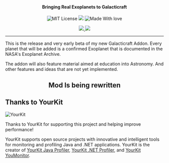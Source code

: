 
<h1 align="center">
  <br>
  <img src="https://i.imgur.com/cU1Tx2F.png?1" alt="">
</h1>

<h4 align="center">Bringing Real Exoplanets to Galacticraft</h4>

<p align="center">
    <a href="https://github.com/ROMVoid95/Interstellar-Exoplanets/blob/master/LICENSE"></a>
    <img src="https://badgen.net/github/license/micromatch/micromatch"
         alt="MIT License">
    <a href=""></a>
    <img src="https://badgen.net/dependabot/thepracticaldev/dev.to?icon=dependabot">
    <a href=""></a>
    <img src="https://badgen.net/badge/Made%20With/Love/pink"
         alt="Made With love">
</p>
<p align="center">
<a href="https://www.curseforge.com/minecraft/mc-mods/interstellar-exoplanets">
<img src="http://cf.way2muchnoise.eu/full_interstellar-exoplanets_downloads.svg">
<a href="https://www.curseforge.com/minecraft/mc-mods/interstellar-exoplanets">
<img src="http://cf.way2muchnoise.eu/versions/interstellar-exoplanets.svg">
</p></a>
      
---

This is the release and very early beta of my new Galacticraft Addon. Every planet that will be added is a confirmed Exoplanet that is documented in the NASA's Exoplanet Archive.

The addon will also feature material aimed at education into Astronomy. And other features and ideas that are not yet implemented.

<h2 align="center">Mod Is being rewritten</h2>

## Thanks to YourKit
![YourKit](https://www.yourkit.com/images/yklogo.png)

Thanks to YourKit for supporting this project and helping improve performance!

YourKit supports open source projects with innovative and intelligent tools 
for monitoring and profiling Java and .NET applications.
YourKit is the creator of [YourKit Java Profiler](https://www.yourkit.com/java/profiler/),
[YourKit .NET Profiler](https://www.yourkit.com/.net/profiler/),
and [YourKit YouMonitor](https://www.yourkit.com/youmonitor/).
